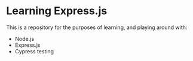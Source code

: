 # Learning Express.js

This is a repository for the purposes of learning, and playing around with:
- Node.js
- Express.js
- Cypress testing
